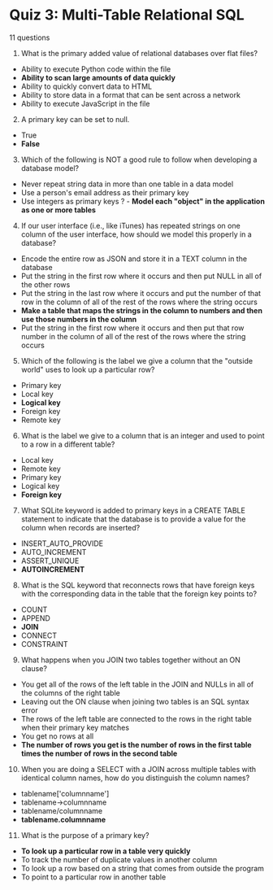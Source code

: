 # Quiz 3: Multi-Table Relational SQL
11 questions

1. What is the primary added value of relational databases over flat files?

- Ability to execute Python code within the file
- **Ability to scan large amounts of data quickly**
- Ability to quickly convert data to HTML
- Ability to store data in a format that can be sent across a network
- Ability to execute JavaScript in the file

2. A primary key can be set to null.

- True
- **False**

3. Which of the following is NOT a good rule to follow when developing a database model?

- Never repeat string data in more than one table in a data model
- Use a person's email address as their primary key
- Use integers as primary keys
? - **Model each "object" in the application as one or more tables** 

4. If our user interface (i.e., like iTunes) has repeated strings on one column of the user interface, how should we model this properly in a database?

- Encode the entire row as JSON and store it in a TEXT column in the database
- Put the string in the first row where it occurs and then put NULL in all of the other rows
- Put the string in the last row where it occurs and put the number of that row in the column of all of the rest of the rows where the string occurs
- **Make a table that maps the strings in the column to numbers and then use those numbers in the column**
- Put the string in the first row where it occurs and then put that row number in the column of all of the rest of the rows where the string occurs

5. Which of the following is the label we give a column that the "outside world" uses to look up a particular row?

- Primary key
- Local key
- **Logical key**
- Foreign key
- Remote key

6. What is the label we give to a column that is an integer and used to point to a row in a different table?

- Local key
- Remote key
- Primary key
- Logical key
- **Foreign key**

7. What SQLite keyword is added to primary keys in a CREATE TABLE statement to indicate that the database is to provide a value for the column when records are inserted?

- INSERT_AUTO_PROVIDE
- AUTO_INCREMENT
- ASSERT_UNIQUE
- **AUTOINCREMENT**

8. What is the SQL keyword that reconnects rows that have foreign keys with the corresponding data in the table that the foreign key points to?

- COUNT
- APPEND
- **JOIN**
- CONNECT
- CONSTRAINT

9. What happens when you JOIN two tables together without an ON clause?

- You get all of the rows of the left table in the JOIN and NULLs in all of the columns of the right table
- Leaving out the ON clause when joining two tables is an SQL syntax error
- The rows of the left table are connected to the rows in the right table when their primary key matches
- You get no rows at all
- **The number of rows you get is the number of rows in the first table times the number of rows in the second table**

10. When you are doing a SELECT with a JOIN across multiple tables with identical column names, how do you distinguish the column names?

- tablename['columnname']
- tablename->columnname
- tablename/columnname
- **tablename.columnname**

11. What is the purpose of a primary key?

- **To look up a particular row in a table very quickly**
- To track the number of duplicate values in another column
- To look up a row based on a string that comes from outside the program
- To point to a particular row in another table
